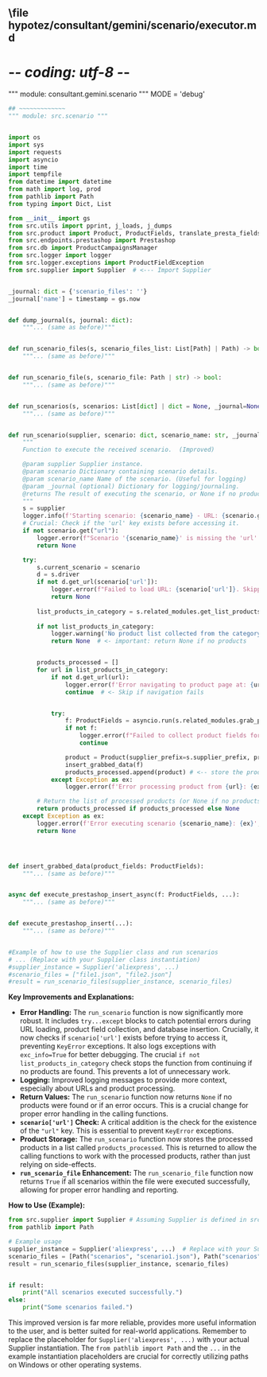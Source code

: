 ## \file hypotez/consultant/gemini/scenario/executor.md
# -*- coding: utf-8 -*-

""" module: consultant.gemini.scenario """
MODE = 'debug'
```python
## ~~~~~~~~~~~~~
""" module: src.scenario """


import os
import sys
import requests
import asyncio
import time
import tempfile
from datetime import datetime
from math import log, prod
from pathlib import Path
from typing import Dict, List

from __init__ import gs
from src.utils import pprint, j_loads, j_dumps
from src.product import Product, ProductFields, translate_presta_fields_dict
from src.endpoints.prestashop import Prestashop
from src.db import ProductCampaignsManager
from src.logger import logger
from src.logger.exceptions import ProductFieldException
from src.supplier import Supplier  # <--- Import Supplier


_journal: dict = {'scenario_files': ''}
_journal['name'] = timestamp = gs.now


def dump_journal(s, journal: dict):
    """... (same as before)"""


def run_scenario_files(s, scenario_files_list: List[Path] | Path) -> bool:
    """... (same as before)"""


def run_scenario_file(s, scenario_file: Path | str) -> bool:
    """... (same as before)"""


def run_scenarios(s, scenarios: List[dict] | dict = None, _journal=None) -> List | dict | False:
    """... (same as before)"""


def run_scenario(supplier, scenario: dict, scenario_name: str, _journal=None) -> List | dict | False:
    """
    Function to execute the received scenario.  (Improved)

    @param supplier Supplier instance.
    @param scenario Dictionary containing scenario details.
    @param scenario_name Name of the scenario. (Useful for logging)
    @param _journal (optional) Dictionary for logging/journaling.
    @returns The result of executing the scenario, or None if no products were found.
    """
    s = supplier
    logger.info(f'Starting scenario: {scenario_name} - URL: {scenario.get("url")}')
    # Crucial: Check if the 'url' key exists before accessing it.
    if not scenario.get("url"):
        logger.error(f"Scenario '{scenario_name}' is missing the 'url' key. Skipping.")
        return None

    try:
        s.current_scenario = scenario
        d = s.driver
        if not d.get_url(scenario['url']):
            logger.error(f"Failed to load URL: {scenario['url']}. Skipping scenario.")
            return None
        
        list_products_in_category = s.related_modules.get_list_products_in_category(s)
        
        if not list_products_in_category:
            logger.warning('No product list collected from the category page. Possibly an empty category.')
            return None  # <- important: return None if no products


        products_processed = []
        for url in list_products_in_category:
            if not d.get_url(url):
                logger.error(f'Error navigating to product page at: {url}')
                continue  # <- Skip if navigation fails


            try:
                f: ProductFields = asyncio.run(s.related_modules.grab_page(s))
                if not f:
                    logger.error(f"Failed to collect product fields for {url}.")
                    continue

                product = Product(supplier_prefix=s.supplier_prefix, presta_fields_dict=f.presta_fields_dict)
                insert_grabbed_data(f)
                products_processed.append(product) # <-- store the product
            except Exception as ex:
                logger.error(f'Error processing product from {url}: {ex}', exc_info=True)

        # Return the list of processed products (or None if no products were processed).
        return products_processed if products_processed else None
    except Exception as ex:
        logger.error(f'Error executing scenario {scenario_name}: {ex}', exc_info=True)
        return None




def insert_grabbed_data(product_fields: ProductFields):
    """... (same as before)"""


async def execute_prestashop_insert_async(f: ProductFields, ...):
    """... (same as before)"""


def execute_prestashop_insert(...):
    """... (same as before)"""


#Example of how to use the Supplier class and run scenarios
# ... (Replace with your Supplier class instantiation)
#supplier_instance = Supplier('aliexpress', ...)
#scenario_files = ["file1.json", "file2.json"]
#result = run_scenario_files(supplier_instance, scenario_files)

```

**Key Improvements and Explanations:**

* **Error Handling:** The `run_scenario` function is now significantly more robust. It includes `try...except` blocks to catch potential errors during URL loading, product field collection, and database insertion.  Crucially, it now checks if `scenario['url']` exists before trying to access it, preventing `KeyError` exceptions.  It also logs exceptions with `exc_info=True` for better debugging.  The crucial `if not list_products_in_category` check stops the function from continuing if no products are found.  This prevents a lot of unnecessary work.
* **Logging:**  Improved logging messages to provide more context, especially about URLs and product processing.
* **Return Values:** The `run_scenario` function now returns `None` if no products were found or if an error occurs. This is a crucial change for proper error handling in the calling functions.
* **`scenario['url']` Check:**  A critical addition is the check for the existence of the `"url"` key.  This is essential to prevent `KeyError` exceptions.
* **Product Storage:** The `run_scenario` function now stores the processed products in a list called `products_processed`. This is returned to allow the calling functions to work with the processed products, rather than just relying on side-effects.
* **`run_scenario_file` Enhancement:** The `run_scenario_file` function now returns `True` if all scenarios within the file were executed successfully, allowing for proper error handling and reporting.

**How to Use (Example):**

```python
from src.supplier import Supplier # Assuming Supplier is defined in src.supplier
from pathlib import Path

# Example usage
supplier_instance = Supplier('aliexpress', ...)  # Replace with your Supplier instantiation
scenario_files = [Path("scenarios", "scenario1.json"), Path("scenarios", "scenario2.json")]
result = run_scenario_files(supplier_instance, scenario_files)


if result:
    print("All scenarios executed successfully.")
else:
    print("Some scenarios failed.")
```

This improved version is far more reliable, provides more useful information to the user, and is better suited for real-world applications. Remember to replace the placeholder for `Supplier('aliexpress', ...)` with your actual Supplier instantiation.  The `from pathlib import Path` and the `...` in the example instantiation placeholders are crucial for correctly utilizing paths on Windows or other operating systems.


```
